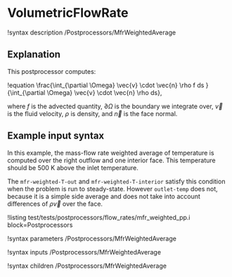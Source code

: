 # VolumetricFlowRate

!syntax description /Postprocessors/MfrWeightedAverage

## Explanation

This postprocessor computes:

!equation
\frac{\int_{\partial \Omega} \vec{v} \cdot \vec{n} \rho f ds }
{\int_{\partial \Omega} \vec{v} \cdot \vec{n} \rho ds},

where $f$ is the advected quantity, $\partial \Omega$ is the boundary
we integrate over, $\vec{v}$ is the fluid velocity, $\rho$ is density,
and $\vec{n}$ is the face normal.

## Example input syntax

In this example, the mass-flow rate weighted average of temperature
is computed over the right outflow and one interior face. This temperature
should be $500$ K above the inlet temperature.

The `mfr-weighted-T-out` and `mfr-weighted-T-interior` satisfy this condition
when the problem is run to steady-state. However `outlet-temp` does not, because
it is a simple side average and does not take into account differences of
$\rho \vec{v}$ over the face.

!listing test/tests/postprocessors/flow_rates/mfr_weighted_pp.i block=Postprocessors

!syntax parameters /Postprocessors/MfrWeightedAverage

!syntax inputs /Postprocessors/MfrWeightedAverage

!syntax children /Postprocessors/MfrWeightedAverage
